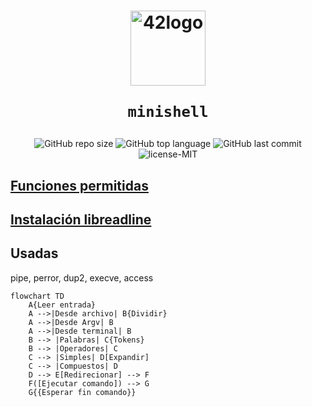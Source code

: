 <h1 align="center">
  <img  width="120" alt="42logo"  src="https://user-images.githubusercontent.com/19689770/129336866-169b0dc7-ea41-47d4-b50a-d466508031af.png">
  
	minishell
</h1>
 <p align="center">
<img alt="GitHub repo size" src="https://img.shields.io/github/repo-size/nach131/minishell">
<img alt="GitHub top language" src="https://img.shields.io/github/languages/top/nach131/minishell">
<img alt="GitHub last commit" src="https://img.shields.io/github/last-commit/nach131/minishell">
<img alt="license-MIT" src="https://img.shields.io/badge/license-MIT-blue">
</p>

## [Funciones permitidas](markdown/allowed.md)

## [Instalación libreadline](markdown/libreadline.md)

## Usadas

pipe, perror, dup2, execve, access

```mermaid
flowchart TD
    A{Leer entrada}
    A -->|Desde archivo| B{Dividir}
    A -->|Desde Argv| B
    A -->|Desde terminal| B
    B --> |Palabras| C{Tokens}
    B --> |Operadores| C
    C --> |Simples| D[Expandir]
    C --> |Compuestos| D
    D --> E[Redirecionar] --> F
    F([Ejecutar comando]) --> G
    G{{Esperar fin comando}}
```
